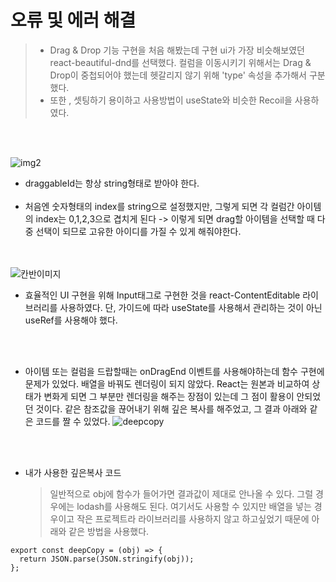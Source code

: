 # 오류 및 에러 해결

> - Drag & Drop 기능 구현을 처음 해봤는데 구현 ui가 가장 비슷해보였던 react-beautiful-dnd를 선택했다. 컬럼을 이동시키기 위해서는 Drag & Drop이 중첩되어야 했는데 헷갈리지 않기 위해
>   'type' 속성을 추가해서 구분했다.
> - 또한 , 셋팅하기 용이하고 사용방법이 useState와 비슷한 Recoil을 사용하였다.

<br></br>

![img2](https://user-images.githubusercontent.com/116490063/212017390-71cf99b0-ce18-430e-8a85-1ce79b1600b7.png)

- draggableId는 항상 string형태로 받아야 한다.
  <br></br>
- 처음엔 숫자형태의 index를 string으로 설정했지만, 그렇게 되면 각 컬럼간 아이템의 index는 0,1,2,3으로 겹치게 된다 -> 이렇게 되면 drag할 아이템을 선택할 때 다중 선택이 되므로 고유한 아이디를 가질 수 있게 해줘야한다.

<br></br>
![칸반이미지](https://user-images.githubusercontent.com/116490063/212019753-4f38aaa8-9d2b-4867-8f63-2120835480f1.png)

- 효율적인 UI 구현을 위해 Input태그로 구현한 것을 react-ContentEditable 라이브러리를 사용하였다. 단, 가이드에 따라 useState를 사용해서 관리하는 것이 아닌 useRef를 사용해야 했다.

<br></br>

- 아이템 또는 컬럼을 드랍할때는 onDragEnd 이벤트를 사용해야하는데 함수 구현에 문제가 있었다.
  배열을 바꿔도 렌더링이 되지 않았다. React는 원본과 비교하여 상태가 변화게 되면 그 부분만 렌더링을 해주는 장점이 있는데 그 점이 활용이 안되었던 것이다. 같은 참조값을 끊어내기 위해
  깊은 복사를 해주었고, 그 결과 아래와 같은 코드를 짤 수 있었다.
  ![deepcopy](https://user-images.githubusercontent.com/116490063/212021065-03d4ca23-a473-4ba9-b973-29533e7dc570.png)

<br></br>

- 내가 사용한 깊은복사 코드
  > 일반적으로 obj에 함수가 들어가면 결과값이 제대로 안나올 수 있다. 그럴 경우에는 lodash를 사용해도 된다. 여기서도 사용할 수 있지만 배열을 넣는 경우이고 작은 프로젝트라 라이브러리를 사용하지 않고 하고싶었기 때문에 아래와 같은 방법을 사용했다.

```
export const deepCopy = (obj) => {
  return JSON.parse(JSON.stringify(obj));
};
```

<br></br>
